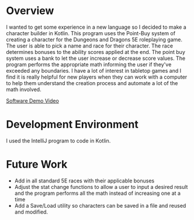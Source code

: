 # Overview

I wanted to get some experience in a new language so I decided to make a character builder in Kotlin. This program uses the Point-Buy system of creating a character for the Dungeons and Dragons 5E roleplaying game.
The user is able to pick a name and race for their character. The race determines bonuses to the ability scores applied at the end. The point buy system uses a bank to let the user increase
or decrease score values. The program performs the appropriate math informing the user if they've exceeded any boundaries. I have a lot of interest in tabletop games and I find it is really helpful for new players when
they can work with a computer to help them understand the creation process and automate a lot of the math involved. 



[Software Demo Video](http://youtube.link.goes.here)

# Development Environment
I used the IntelliJ program to code in Kotlin.

# Future Work
- Add in all standard 5E races with their applicable bonuses
- Adjust the stat change functions to allow a user to input a desired result and the program performs all the math instead of increasing one at a time
- Add a Save/Load utility so characters can be saved in a file and reused and modified.
